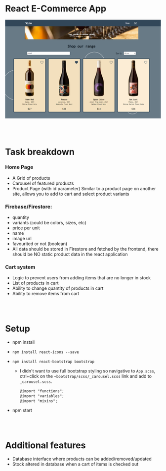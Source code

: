 # React E-Commerce App

![alt text](./src/assets/img/screenshot.PNG)

` `  
` `

# Task breakdown

### Home Page

-   A Grid of products
-   Carousel of featured products
-   Product Page (with id parameter) Similar to a product page on another site, allows you to add to cart and select product variants

### Firebase/Firestore:

-   quantity
-   variants (could be colors, sizes, etc)
-   price per unit
-   name
-   image url
-   favourited or not (boolean)
-   All data should be stored in Firestore and fetched by the frontend, there should be NO static product data in the react application

### Cart system

-   Logic to prevent users from adding items that are no longer in stock
-   List of products in cart
-   Ability to change quantity of products in cart
-   Ability to remove items from cart

` `  
` `

# Setup

-   npm install
-   `npm install react-icons --save`
-   `npm install react-bootstrap bootstrap`

    -   I didn't want to use full bootstrap styling so navigative to `App.scss`, ctrl+click on the `~bootstrap/scss/_carousel.scss` link
        and add to `_carousel.scss`.

            @import "functions";
            @import "variables";
            @import "mixins";

-   npm start

` `  
` `

# Additional features

-   Database interface where products can be added/removed/updated
-   Stock altered in database when a cart of items is checked out
